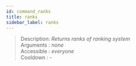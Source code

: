 ```yaml
---
id: command_ranks
title: ranks
sidebar_label: ranks
---
```


> Description: _Returns ranks of ranking system_<br>
> Arguments  : _none_<br>
> Accessible : _everyone_<br>
> Cooldown   : _-_<br>